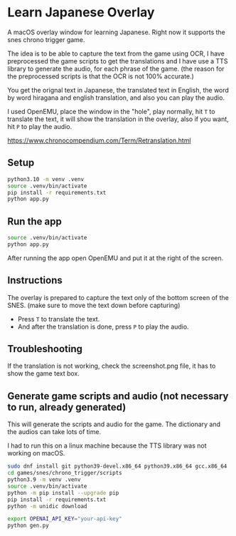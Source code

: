 # Learn Japanese Overlay

A macOS overlay window for learning Japanese. Right now it supports the snes chrono trigger game.

The idea is to be able to capture the text from the game using OCR, I have preprocessed the game scripts to get the translations and I have use a TTS library to generate the audio, for each phrase of the game. (the reason for the preprocessed scripts is that the OCR is not 100% accurate.)

You get the orignal text in Japanese, the translated text in English, the word by word hiragana and english translation, and also you can play the audio.

I used OpenEMU, place the window in the "hole", play normally, hit `T` to translate the text, it will show the translation in the overlay, also if you want, hit `P` to play the audio.


https://www.chronocompendium.com/Term/Retranslation.html

## Setup
```bash
python3.10 -m venv .venv
source .venv/bin/activate
pip install -r requirements.txt
python app.py
```

## Run the app
```bash
source .venv/bin/activate
python app.py
```
After running the app open OpenEMU and put it at the right of the screen.

## Instructions
The overlay is prepared to capture the text only of the bottom screen of the SNES. (make sure to move the text down before capturing)

- Press `T` to translate the text.
- And after the translation is done, press `P` to play the audio.

## Troubleshooting
If the translation is not working, check the screenshot.png file, it has to show the game text box.

## Generate game scripts and audio (not necessary to run, already generated)
This will generate the scripts and audio for the game. The dictionary and the audios can take lots of time.

I had to run this on a linux machine because the TTS library was not working on macOS.
```bash
sudo dnf install git python39-devel.x86_64 python39.x86_64 gcc.x86_64  gcc-c++.x86_64 libsndfile.x86_64  -y
cd games/snes/chrono_trigger/scripts
python3.9 -m venv .venv
source .venv/bin/activate
python -m pip install --upgrade pip
pip install -r requirements.txt
python -m unidic download

export OPENAI_API_KEY="your-api-key"
python gen.py
```
